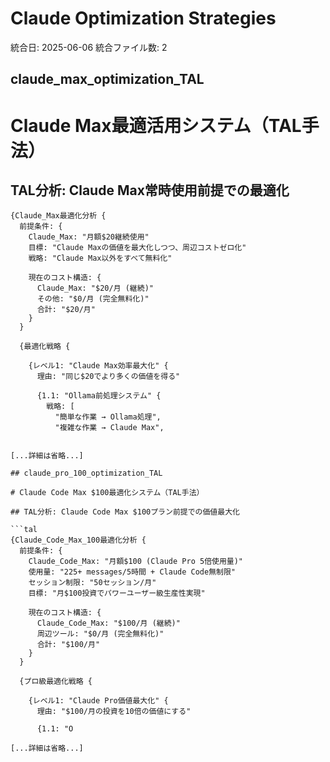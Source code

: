 # Claude Optimization Strategies

統合日: 2025-06-06
統合ファイル数: 2

## claude_max_optimization_TAL

# Claude Max最適活用システム（TAL手法）

## TAL分析: Claude Max常時使用前提での最適化

```tal
{Claude_Max最適化分析 {
  前提条件: {
    Claude_Max: "月額$20継続使用"
    目標: "Claude Maxの価値を最大化しつつ、周辺コストゼロ化"
    戦略: "Claude Max以外をすべて無料化"
    
    現在のコスト構造: {
      Claude_Max: "$20/月 (継続)"
      その他: "$0/月 (完全無料化)"
      合計: "$20/月"
    }
  }
  
  {最適化戦略 {
    
    {レベル1: "Claude Max効率最大化" {
      理由: "同じ$20でより多くの価値を得る"
      
      {1.1: "Ollama前処理システム" {
        戦略: [
          "簡単な作業 → Ollama処理",
          "複雑な作業 → Claude Max",
      

[...詳細は省略...]

## claude_pro_100_optimization_TAL

# Claude Code Max $100最適化システム（TAL手法）

## TAL分析: Claude Code Max $100プラン前提での価値最大化

```tal
{Claude_Code_Max_100最適化分析 {
  前提条件: {
    Claude_Code_Max: "月額$100 (Claude Pro 5倍使用量)"
    使用量: "225+ messages/5時間 + Claude Code無制限"
    セッション制限: "50セッション/月"
    目標: "月$100投資でパワーユーザー級生産性実現"
    
    現在のコスト構造: {
      Claude_Code_Max: "$100/月 (継続)"
      周辺ツール: "$0/月 (完全無料化)"
      合計: "$100/月"
    }
  }
  
  {プロ級最適化戦略 {
    
    {レベル1: "Claude Pro価値最大化" {
      理由: "$100/月の投資を10倍の価値にする"
      
      {1.1: "O

[...詳細は省略...]

